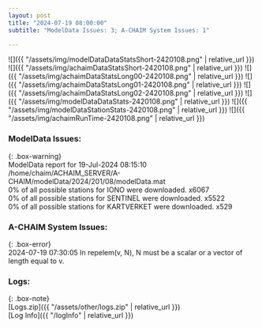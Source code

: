 ```yaml
---
layout: post
title: "2024-07-19 08:00:00"
subtitle: "ModelData Issues: 3; A-CHAIM System Issues: 1"

---
```


![]({{ "/assets/img/modelDataDataStatsShort-2420108.png" | relative_url }})
![]({{ "/assets/img/achaimDataStatsShort-2420108.png" | relative_url }})
![]({{ "/assets/img/achaimDataStatsLong00-2420108.png" | relative_url }})
![]({{ "/assets/img/achaimDataStatsLong01-2420108.png" | relative_url }})
![]({{ "/assets/img/achaimDataStatsLong02-2420108.png" | relative_url }})
![]({{ "/assets/img/modelDataDataStats-2420108.png" | relative_url }})
![]({{ "/assets/img/modelDataStationStats-2420108.png" | relative_url }})
![]({{ "/assets/img/achaimRunTime-2420108.png" | relative_url }})


### ModelData Issues:  
  
{: .box-warning}  
 ModelData report for 19-Jul-2024 08:15:10   
 /home/chaim/ACHAIM_SERVER/A-CHAIM/modelData/2024/201/08/modelData.mat   
 0% of all possible stations for IONO were downloaded. x6067   
 0% of all possible stations for SENTINEL were downloaded. x5522   
 0% of all possible stations for KARTVERKET were downloaded. x529   
  
### A-CHAIM System Issues:  
  
{: .box-error}  
2024-07-19 07:30:05 In repelem(v, N), N must be a scalar or a vector of length equal to v.  

### Logs:  
  
{: .box-note}  
[Logs.zip]({{ "/assets/other/logs.zip" | relative_url }})  
[Log Info]({{ "/logInfo" | relative_url }})  
